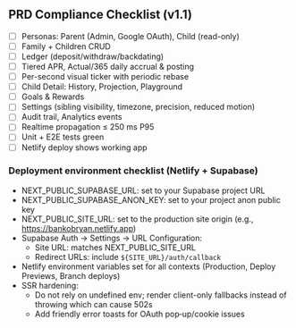 ## PRD Compliance Checklist (v1.1)

- [ ] Personas: Parent (Admin, Google OAuth), Child (read-only)
- [ ] Family + Children CRUD
- [ ] Ledger (deposit/withdraw/backdating)
- [ ] Tiered APR, Actual/365 daily accrual & posting
- [ ] Per-second visual ticker with periodic rebase
- [ ] Child Detail: History, Projection, Playground
- [ ] Goals & Rewards
- [ ] Settings (sibling visibility, timezone, precision, reduced motion)
- [ ] Audit trail, Analytics events
- [ ] Realtime propagation ≤ 250 ms P95
- [ ] Unit + E2E tests green
- [ ] Netlify deploy shows working app

### Deployment environment checklist (Netlify + Supabase)

- NEXT_PUBLIC_SUPABASE_URL: set to your Supabase project URL
- NEXT_PUBLIC_SUPABASE_ANON_KEY: set to your project anon public key
- NEXT_PUBLIC_SITE_URL: set to the production site origin (e.g., https://bankobryan.netlify.app)
- Supabase Auth → Settings → URL Configuration:
  - Site URL: matches NEXT_PUBLIC_SITE_URL
  - Redirect URLs: include `${SITE_URL}/auth/callback`
- Netlify environment variables set for all contexts (Production, Deploy Previews, Branch deploys)
- SSR hardening:
  - Do not rely on undefined env; render client-only fallbacks instead of throwing which can cause 502s
  - Add friendly error toasts for OAuth pop‑up/cookie issues

